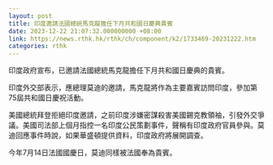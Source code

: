 ```yaml
---
layout: post
title: 印度邀請法國總統馬克龍擔任下月共和國日慶典貴賓
date: 2023-12-22 21:07:32.000000000 +08:00
link: https://news.rthk.hk/rthk/ch/component/k2/1733469-20231222.htm
categories: rthk
---
```


印度政府宣布，已邀請法國總統馬克龍擔任下月共和國日慶典的貴賓。

印度外交部表示，應總理莫迪的邀請，馬克龍將作為主要嘉賓訪問印度，參加第75屆共和國日慶祝活動。

美國總統拜登拒絕印度邀請，之前印度涉嫌密謀殺害美國錫克教領袖，引發外交爭議。美國司法部上個月指控一名印度公民策劃事件，聲稱有印度政府官員參與。莫迪回應事件時說，如果華盛頓提供資料，印度政府將展開調查。

今年7月14日法國國慶日，莫迪同樣被法國奉為貴賓。
